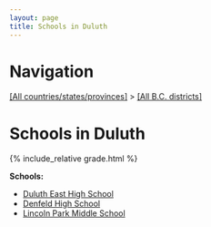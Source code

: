 ```yaml
---
layout: page
title: Schools in Duluth
---
```

# Navigation

[[All countries/states/provinces]](../..) > [[All B.C. districts]](..)

# Schools in Duluth

{% include_relative grade.html %}

**Schools:**

- [Duluth East High School](Duluth_East_High_School.md)
- [Denfeld High School](Denfeld_High_School.md)
- [Lincoln Park Middle School](Lincoln_Park_Middle_School.md)
